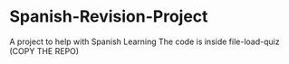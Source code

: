# Spanish-Revision-Project

A project to help with Spanish Learning
The code is inside file-load-quiz
(COPY THE REPO)
